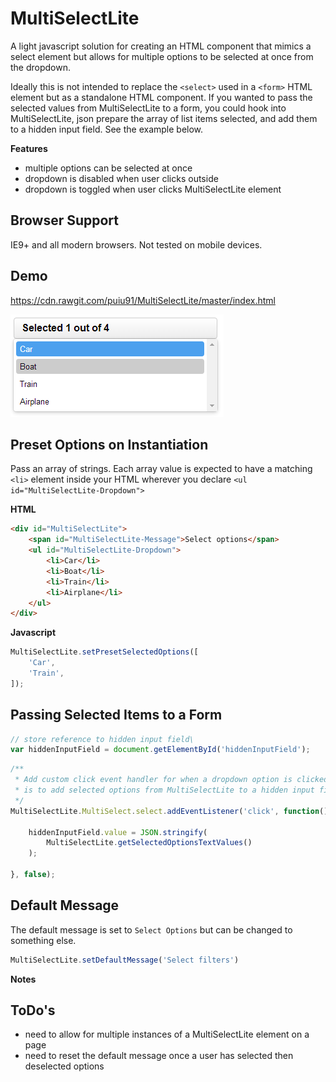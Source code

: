 # MultiSelectLite
A light javascript solution for creating an HTML component that mimics a select element but allows for multiple options to be selected at once from the dropdown.

Ideally this is not intended to replace the ```<select>``` used in a ```<form>``` HTML element but as a standalone HTML component. If you wanted to pass the selected values
from MultiSelectLite to a form, you could hook into MultiSelectLite, json prepare the array of list items selected, and add them to a hidden input field. See the example below.

**Features**
* multiple options can be selected at once
* dropdown is disabled when user clicks outside
* dropdown is toggled when user clicks MultiSelectLite element 

## Browser Support
IE9+ and all modern browsers. Not tested on mobile devices.

## Demo ##

https://cdn.rawgit.com/puiu91/MultiSelectLite/master/index.html

![Image of MultiSelectLite](https://raw.githubusercontent.com/puiu91/MultiSelectLite/master/demo.png)

## Preset Options on Instantiation

Pass an array of strings. Each array value is expected to have a matching ```<li>``` element inside your HTML wherever you declare ```<ul id="MultiSelectLite-Dropdown">```

**HTML**
```html
<div id="MultiSelectLite">
    <span id="MultiSelectLite-Message">Select options</span>
    <ul id="MultiSelectLite-Dropdown">
        <li>Car</li>
        <li>Boat</li>
        <li>Train</li>
        <li>Airplane</li>
    </ul>
</div>
```

**Javascript**
```javascript
MultiSelectLite.setPresetSelectedOptions([
    'Car',
    'Train',
]);
```

## Passing Selected Items to a Form ##

```javascript
// store reference to hidden input field\
var hiddenInputField = document.getElementById('hiddenInputField');
```    
```javascript
/**
 * Add custom click event handler for when a dropdown option is clicked whose function
 * is to add selected options from MultiSelectLite to a hidden input field.
 */
MultiSelectLite.MultiSelect.select.addEventListener('click', function() {

    hiddenInputField.value = JSON.stringify( 
        MultiSelectLite.getSelectedOptionsTextValues() 
    );
    
}, false);
```    

## Default Message

The default message is set to ```Select Options``` but can be changed to something else.


```javascript
MultiSelectLite.setDefaultMessage('Select filters')
```

**Notes**


## ToDo's
* need to allow for multiple instances of a MultiSelectLite element on a page
* need to reset the default message once a user has selected then deselected options
